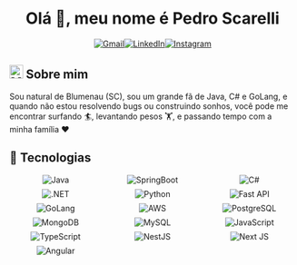 <h1 align="center">Olá 👋, meu nome é Pedro Scarelli</h1>

<p align="center">
  <a href="mailto:pvscarelli@gmail.com"><img src="https://img.shields.io/badge/Gmail-D14836?style=for-the-badge&logo=gmail&logoColor=white" alt="Gmail"/></a><a href="https://www.linkedin.com/in/pedroscarelli/"><img src="https://img.shields.io/badge/LinkedIn-0077B5?style=for-the-badge&logo=linkedin&logoColor=white" alt="LinkedIn"/></a><a href="https://www.instagram.com/_pedroscarelli"><img src="https://img.shields.io/badge/Instagram-%23E4405F.svg?style=for-the-badge&logo=Instagram&logoColor=white" alt="Instagram"/></a>
</p>

## <img loading="lazy" alt="Man Technologist Image" width="24" src="https://em-content.zobj.net/source/google/412/technologist-light-skin-tone_1f9d1-1f3fb-200d-1f4bb.png">  Sobre mim
<p>
 Sou natural de Blumenau (SC), sou um grande fã de Java, C# e GoLang, e quando não estou resolvendo bugs ou construindo sonhos, você pode me encontrar surfando 🏄, levantando pesos 🏋️, e passando tempo com a minha família ❤️
</p>


## 🤖 Tecnologias
<div align="center">
<div style="display: grid; grid-template-columns: repeat(auto-fit, minmax(150px, 1fr)); gap: 8px; justify-items: center; align-items: center;">

  <img alt="Java" src="https://img.shields.io/badge/java-%23ED8B00.svg?style=for-the-badge&logo=openjdk&logoColor=white"/>
  <img alt="SpringBoot" src="https://img.shields.io/badge/spring-%236DB33F.svg?style=for-the-badge&logo=spring&logoColor=white"/>
  <img alt="C#" src="https://img.shields.io/badge/c%23-%23239120.svg?style=for-the-badge&logo=csharp&logoColor=white"/>
  <img alt=".NET" src="https://img.shields.io/badge/.NET-5C2D91?style=for-the-badge&logo=.net&logoColor=white"/>
  <img alt="Python" src="https://img.shields.io/badge/python-3670A0?style=for-the-badge&logo=python&logoColor=ffdd54"/>
  <img alt="Fast API" src="https://img.shields.io/badge/FastAPI-005571?style=for-the-badge&logo=fastapi"/>
  <img alt="GoLang" src="https://img.shields.io/badge/Go-00ADD8?style=for-the-badge&logo=go&logoColor=white"/>
  
  <img alt="AWS" src="https://img.shields.io/badge/AWS-%23FF9900.svg?style=for-the-badge&logo=amazon-aws&logoColor=white"/>
  
  <img alt="PostgreSQL" src="https://img.shields.io/badge/postgres-%23316192.svg?style=for-the-badge&logo=postgresql&logoColor=white"/>
  <img alt="MongoDB" src="https://img.shields.io/badge/MongoDB-%234ea94b.svg?style=for-the-badge&logo=mongodb&logoColor=white"/>
  <img alt="MySQL" src="https://img.shields.io/badge/mysql-4479A1.svg?style=for-the-badge&logo=mysql&logoColor=white"/>
  
  <img alt="JavaScript" src="https://img.shields.io/badge/javascript-%23323330.svg?style=for-the-badge&logo=javascript&logoColor=%23F7DF1E"/>
  <img alt="TypeScript" src="https://img.shields.io/badge/TypeScript-007ACC?style=for-the-badge&logo=typescript&logoColor=white"/>
  <img alt="NestJS" src="https://img.shields.io/badge/nestjs-%23E0234E.svg?style=for-the-badge&logo=nestjs&logoColor=white"/>
  <img alt="Next JS" src="https://img.shields.io/badge/Next-black?style=for-the-badge&logo=next.js&logoColor=white"/>
  <img alt="Angular" src="https://img.shields.io/badge/angular-%23DD0031.svg?style=for-the-badge&logo=angular&logoColor=white"/>

</div>  
</div>
